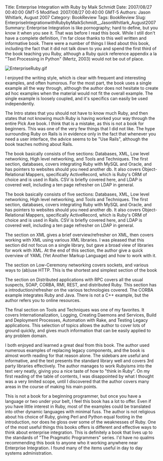Title: Enterprise Integration with Ruby by Maik Schmidt
Date: 2007/08/27 00:40:00 GMT-5
Modified: 2007/08/27 00:40:00 GMT-5
Authors: Jason Whitlark, August 2007
Category: BookReview
Tags: BookReview
Slug: EnterpriseIntegrationwithRubybyMaikSchmidt__JasonWhitlark_August2007
Summary: Enterprise Integration is like pornography; hard to define, but you know it when you see it.  That was before I read this book.  While I still don't have a complete definition, I'm far close thanks to this well written and informative book.  There were a number of things I liked about this book, including the fact that it did not talk down to you and spend the first third of the book teaching you Ruby, although a Ruby quick reference appendix a la "Text Processing in Python" (Mertz, 2003) would not be out of place. 

<img class="image-left" src="../images/enterpriseruby.gif/image_preview" alt="EnterpriseRuby.gif" />
<p>I enjoyed the writing style, which is clear with frequent and interesting examples, and often humorous. For the most part, the book uses a single example all the way through, although the author does not hesitate to create ad hoc examples when the material would not fit the overall example. The single example is loosely coupled, and it's specifics can easily be used independently.</p>
<p>The Intro states that you should not have to know much Ruby, and then states that not knowing much Ruby is having worked your way through the entire Pick Axe book. I think that is a mistake, as this is not a book for beginners. This was one of the very few things that I did not like. The hype surrounding Ruby on Rails is in evidence only in the fact that whenever you need a user interface, the advice seems to be "Use Rails", although the book teaches nothing about Rails.</p>
<p>The book basically consists of five sections: Databases, XML, Low level networking, High level networking, and Tools and Techniques. The first section, databases, covers integrating Ruby with MySQL and Oracle, and has pointers to websites should you need another db. It also covers Object-Relational Mappers, specifically ActiveRecord, which is Ruby's ORM of choice and is used in Rails. CSV is briefly covered here, and LDAP is covered well, including a ten page refresher on LDAP in general.</p>
<p>The book basically consists of five sections: Databases, XML, Low level networking, High level networking, and Tools and Techniques. The first section, databases, covers integrating Ruby with MySQL and Oracle, and has pointers to websites should you need another db. It also covers Object-Relational Mappers, specifically ActiveRecord, which is Ruby's ORM of choice and is used in Rails. CSV is briefly covered here, and LDAP is covered well, including a ten page refresher on LDAP in general.</p>
<p>The section on XML gives a brief overview/refresher on XML, then covers working with XML using various XML libraries. I was pleased that this section did not focus on a single library, but gave a broad view of libraries for work with XML. At the end of this section, the author give a quick overview of YAML (Yet Another Markup Language) and how to work with it.</p>
<p>The section on Low-Ceremony networking covers sockets, and various ways to (ab)use HTTP. This is the shortest and simplest section of the book</p>
<p>The section on Distributed applications with RPC covers all the usual suspects, SOAP, CORBA, RMI, REST, and distributed Ruby. This section has a introduction/refresher on the various technologies covered. The CORBA example integrates Ruby and Java. There is not a C++ example, but the author refers you to online resources.</p>
<p>The final section on Tools and Techniques was one of my favorites. It covers Internationalization, Logging, Creating Daemons and Services, Build and Deployment Processes, Automation with Rake, and Testing Legacy applications. This selection of topics allows the author to cover lots of ground quickly, and gives much information that can be easily applied to any problem domain.</p>
<p>I both enjoyed and learned a great deal from this book. The author used numerous examples of replacing legacy components, and the book is almost worth reading for that reason alone. The sidebars are useful and informative, and the text presents the standard library well and covers 3rd party libraries effectively. The author manages to work Rubyisms into the text very neatly, giving you a nice taste of how to "think in Ruby". On my first reading of the table of contents, I was disappointed by what I thought was a very limited scope, until I discovered that the author covers many areas in the course of making his main points.</p>
<p>This is not a book for a beginning programmer, but once you have a language or two under your belt, I feel this book has a lot to offer. Even if you have little interest in Ruby, most of the examples could be translated into other dynamic languages with minimal fuss. The author is not religious about his choice of Ruby, giving Perl and Python equal footing in the introduction, nor does he gloss over some of the weaknesses of Ruby. One of the most useful things this books offers is different and effective ways to think about enterprise integration. This is definitely a book that lives up to the standards of "The Pragmatic Programmers" series. I'd have no qualms recommending this book to anyone who it working anywhere near Enterprise Integration. I found many of the items useful in day to day systems administration.</p>

